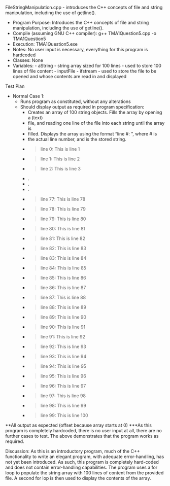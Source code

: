 FileStringManipulation.cpp - introduces the C++ concepts of file and string manipulation, including the use of getline().

- Program Purpose:
		Introduces the C++ concepts of file and string manipulation, including
		the use of getline().
- Compile (assuming GNU C++ compiler): g++ TMA1Question5.cpp -o TMA1Question5
- Execution: TMA1Question5.exe
- Notes: No user input is necessary, everything for this program is hardcoded
- Classes: None
- Variables:
		- aString - string array sized for 100 lines - used to store 100 lines
				  of file content
		- inputFile - ifstream - used to store the file to be opened and whose contents
					are read in and displayed

Test Plan
- Normal Case 1:
	- Runs program as constituted, without any alterations
	- Should display output as required in program specification:
		- Creates an array of 100 string objects. Fills the array by opening a (text) 
		- file, and reading one line of the file into each string until the array is
	 	- filled. Displays the array using the format “line #: <string>”, where # is 
		- the actual line number, and <string> is the stored string.
		- > line 0: This is line 1
		- > line 1: This is line 2
		- > line 2: This is line 3
		- .
		- .
		- .
		- > line 77: This is line 78
		- > line 78: This is line 79
		- > line 79: This is line 80
		- > line 80: This is line 81
		- > line 81: This is line 82
		- > line 82: This is line 83
		- > line 83: This is line 84
		- > line 84: This is line 85
		- > line 85: This is line 86
		- > line 86: This is line 87
		- > line 87: This is line 88
		- > line 88: This is line 89
		- > line 89: This is line 90
		- > line 90: This is line 91
		- > line 91: This is line 92
		- > line 92: This is line 93
		- > line 93: This is line 94
		- > line 94: This is line 95
		- > line 95: This is line 96
		- > line 96: This is line 97
		- > line 97: This is line 98
		- > line 98: This is line 99
		- > line 99: This is line 100
		
**All output as expected (offset because array starts at 0)
***As this program is completely hardcoded, there is no user input at all, there are no
further cases to test.  The above demonstrates that the program works as required.

Discussion:
		As this is an introductory program, much of the C++ functionality to 
		write an elegant program, with adequate error-handling, has not yet been
		introduced.  As such, this program is completely hard-coded and does not
		contain error-handling capabilities.
		The program uses a for loop to populate the string array with 100 lines of
		content from the provided file.
		A second for lop is then used to display the contents of the array.
